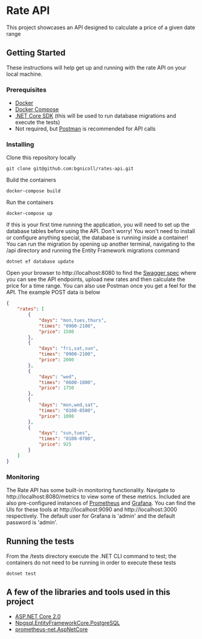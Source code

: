 # Rate API

This project showcases an API designed to calculate a price of a given date range

## Getting Started

These instructions will help get up and running with the rate API on your local machine.

### Prerequisites

* [Docker](https://www.docker.com/community-edition)
* [Docker Compose](https://docs.docker.com/compose/install/)
* [.NET Core SDK](https://www.microsoft.com/net/download) (this will be used to run database migrations and execute the tests)
* Not required, but [Postman](https://www.getpostman.com/apps) is recommended for API calls

### Installing

Clone this repository locally

```
git clone git@github.com:bgnicoll/rates-api.git
```

Build the containers

```
docker-compose build
```

Run the containers

```
docker-compose up
```

If this is your first time running the application, you will need to set up the database tables before using the API. Don't worry! You won't need to install or configure anything special, the database is running inside a container! You can run the migration by opening up another terminal, navigating to the /api directory and running the Entity Framework migrations command
```
dotnet ef database update
```
Open your browser to http://localhost:8080 to find the [Swagger spec](https://swagger.io/) where you can see the API endpoints, upload new rates and then calculate the price for a time range. You can also use Postman once you get a feel for the API. The example POST data is below

```json
{
    "rates": [
        {
            "days": "mon,tues,thurs",
            "times": "0900-2100",
            "price": 1500
        },
        {
            "days": "fri,sat,sun",
            "times": "0900-2100",
            "price": 2000
        },
        {
            "days": "wed",
            "times": "0600-1800",
            "price": 1750
        },
        {
            "days": "mon,wed,sat",
            "times": "0100-0500",
            "price": 1000
        },
        {
            "days": "sun,tues",
            "times": "0100-0700",
            "price": 925
        }
    ]
}
``` 

### Monitoring
The Rate API has some built-in monitoring functionality. Navigate to http://localhost:8080/metrics to view some of these metrics. Included are also pre-configured instances of [Prometheus](https://prometheus.io/) and [Grafana](https://grafana.com/). You can find the UIs for these tools at http://localhost:9090 and http://localhost:3000 respectively. The default user for Grafana is 'admin' and the default password is 'admin'.

## Running the tests

From the /tests directory execute the .NET CLI command to test; the containers do not need to be running in order to execute these tests

```
dotnet test
```

## A few of the libraries and tools used in this project

* [ASP.NET Core 2.0](https://github.com/aspnet/Home) 
* [Npgsql.EntityFrameworkCore.PostgreSQL](https://github.com/npgsql/Npgsql.EntityFrameworkCore.PostgreSQL) 
* [prometheus-net.AspNetCore](https://github.com/prometheus-net/prometheus-net) 